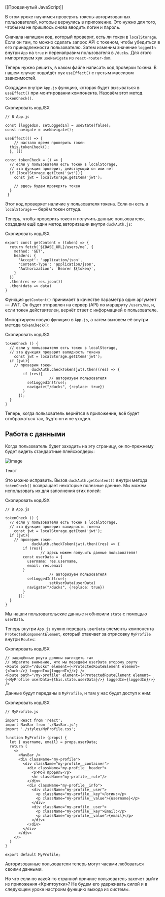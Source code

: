 [[Продвинутый JavaScript]]

В этом уроке научимся проверять токены авторизованных пользователей, которые вернулись в приложение. Это нужно для того, чтобы им не пришлось снова вводить логин и пароль.

Сначала напишем код, который проверит, есть ли токен в `localStorage`. Если он там, то можно сделать запрос API с токеном, чтобы убедиться в его принадлежности пользователю. Затем изменим значение `loggedIn` внутри `App` на `true` и перенаправим пользователя в `/ducks`. Для этого импортируем хук `useNavigate` из `react-router-dom`.

Теперь нужно решить, в каком файле написать код проверки токена. В нашем случае подойдёт хук `useEffect()` с пустым массивом зависимостей.

Создадим внутри `App.js` функцию, которая будет вызываться в `useEffect()` при монтировании компонента. Назовём этот метод `tokenCheck()`.

Скопировать кодJSX

```
// В App.js

const [loggedIn, setLoggedIn] = useState(false);
const navigate = useNavigate();

useEffect(() => {
    // настало время проверить токен
  this.tokenCheck();
  }, [])

const tokenCheck = () => {
  // если у пользователя есть токен в localStorage, 
  // эта функция проверит, действующий он или нет
  if (localStorage.getItem('jwt')){
    const jwt = localStorage.getItem('jwt');

    // здесь будем проверять токен
  }
 } 
```

Этот код проверяет наличие у пользователя токена. Если он есть в `localStorage` — берём токен оттуда.

Теперь, чтобы проверить токен и получить данные пользователя, создадим ещё один метод авторизации внутри `duckAuth.js`:

Скопировать кодJSX

```
export const getContent = (token) => {
  return fetch(`${BASE_URL}/users/me`, {
    method: 'GET',
    headers: {
      'Accept': 'application/json',
      'Content-Type': 'application/json',
      'Authorization': `Bearer ${token}`,
    }
  })
  .then(res => res.json())
  .then(data => data)
} 
```

Функция `getContent()` принимает в качестве параметра один аргумент — JWT. Он будет отправлен на сервер (API) по маршруту `/users/me`, и, если токен действителен, вернёт ответ с информацией о пользователе.

Импортируем новую функцию в `App.js`, а затем вызовем её внутри метода `tokenCheck()`:

Скопировать кодJSX

```
tokenCheck () {
  // если у пользователя есть токен в localStorage,
  // эта функция проверит валидность токена
    const jwt = localStorage.getItem('jwt');
  if (jwt){
    // проверим токен
            duckAuth.checkToken(jwt).then((res) => {
        if (res){
                    // авторизуем пользователя
          setLoggedIn(true);
          navigate("/ducks", {replace: true})
        }
      });
  }
} 
```

Теперь, когда пользователь вернётся в приложение, всё будет отображаться так, будто он и не уходил.

## Работа с данными

Когда пользователь будет заходить на эту страницу, он по-прежнему будет видеть стандартные плейсхолдеры:

![image](https://pictures.s3.yandex.net/resources/my-profile-unprotected_1599388178.png)

Текст

Это можно исправить. Вызов `duckAuth.getContent()` внутри метода `tokenCheck()` возвращает некоторые полезные данные. Мы можем использовать их для заполнения этих полей:

Скопировать кодJSX

```
// В App.js

tokenCheck () {
  // если у пользователя есть токен в localStorage,
  // эта функция проверит валидность токена
    const jwt = localStorage.getItem('jwt');
  if (jwt){
    // проверим токен
            duckAuth.checkToken(jwt).then((res) => {
        if (res){
                // здесь можем получить данные пользователя!
        const userData = {
          username: res.username,
          email: res.email
        }
                    // авторизуем пользователя
          setLoggedIn(true);
                    setUserData(userData)
          navigate("/ducks", {replace: true})
        }
      });
  }
} 
```

Мы нашли пользовательские данные и обновили `state` с помощью `userData`.

Теперь внутри `App.js` нужно передать `userData` элементы компонента `ProtectedComponentElement`, который отвечает за отрисовку `MyProfile` внутри `Routes`:

Скопировать кодJSX

```
// защищённые роуты должны выглядеть так
// обратите внимание, что мы передаём userData второму роуту
<Route path="/ducks" element={<ProtectedRouteElement element={<Ducks/>} loggedIn={loggedIn}/>} />
<Route path="/my-profile" element={<ProtectedRouteElement element={<MyProfile userData={this.state.userData}/>} loggedIn={loggedIn}/>} /> 
```

Данные будут переданы в `MyProfile`, и там у нас будет доступ к ним:

Скопировать кодJSX

```
// MyProfile.js

import React from 'react';
import NavBar from './NavBar.js';
import './styles/MyProfile.css';

function MyProfile (props) {
  let { username, email} = props.userData;
  return (
    <>
      <NavBar />
      <div className="my-profile">
        <div className="my-profile__container">
          <div className="my-profile__header">
            <p>Мой профиль</p>
            <hr className="my-profile__rule"/>
          </div>
          <div className="my-profile__info">
            <div className="my-profile__user">
              <p className="my-profile__key">Логин:</p>
              <p className="my-profile__value">{username}</p>
            </div>
            <div className="my-profile__user">
              <p className="my-profile__key">Email:</p>
              <p className="my-profile__value">{email}</p>
            </div>
          </div>
        </div>
      </div>
    </>
  )
}

export default MyProfile; 
```

Авторизованные пользователи теперь могут часами любоваться своими данными.

Но что если по какой-то странной причине пользователь захочет выйти из приложения «Криптоутки»? Не будем его удерживать силой и в следующем уроке настроим функцию выхода из системы.